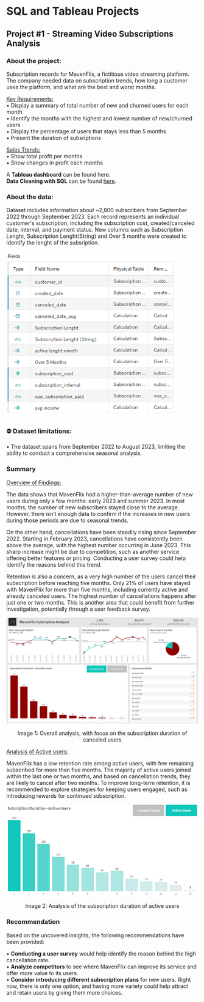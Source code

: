 # **SQL and Tableau Projects**

## **Project #1 - Streaming Video Subscriptions Analysis**

### **About the project:** 

Subscription records for MavenFlix, a fictitious video streaming platform. The company needed data on subscription trends, how long a customer uses the platform, and what are the best and worst months. 


<ins>Key Requirements:</ins><br/>
• Display a summary of total number of new and churned users for each month<br/>
• Identify the months with the highest and lowest number of new/churned users<br/>
• Display the percentage of users that stays less than 5 months<br/>
• Present the duration of subsriptions<br/>

<ins>Sales Trends:</ins><br/>
• Show total profit per months<br/>
• Show changes in profit each months<br/>

A **Tableau dashboard** can be found here.<br/>
**Data Cleaning with SQL** can be found [here](mavenflix_data_cleaning_sql).

### **About the data:** 

Dataset includes information about ~2,800 subscribers from September 2022 through September 2023. Each record represents an individual customer's subscription, including the subscription cost, created/canceled date, interval, and payment status. New columns such as Subscription Lenght, Subscription Lenght(String) and Over 5 months were created to identify the lenght of the subsription. 

![data types](images/tableau_data_mavenflix.PNG)

### ⛔ Dataset limitations:

• The dataset spans from September 2022 to August 2023, limiting the ability to conduct a comprehensive seasonal analysis.

### **Summary**

<ins>Overview of Findings:</ins>

The data shows that MavenFlix had a higher-than-average number of new users during only a few months: early 2023 and summer 2023. In most months, the number of new subscribers stayed close to the average. However, there isn’t enough data to confirm if the increases in new users during those periods are due to seasonal trends.

On the other hand, cancellations have been steadily rising since September 2022. Starting in February 2023, cancellations have consistently been above the average, with the highest number occurring in June 2023. This sharp increase might be due to competition, such as another service offering better features or pricing. Conducting a user survey could help identify the reasons behind this trend.

Retention is also a concern, as a very high number of the users cancel their subscription before reaching five months. Only 21% of users have stayed with MavenFlix for more than five months, including currently active and already canceled users. The highest number of cancellations happens after just one or two months. This is another area that could benefit from further investigation, potentially through a user feedback survey.

![dashboard](images/mavenflix_dashboard_canceled1.PNG)
<p align="center">
Image 1: Overall analysis, with focus on the subscription duration of canceled users
</p>

<ins>Analysis of Active users:</ins>

MavenFlix has a low retention rate among active users, with few remaining subscribed for more than five months. The majority of active users joined within the last one or two months, and based on cancellation trends, they are likely to cancel after two months. To improve long-term retention, it is recommended to explore strategies for keeping users engaged, such as introducing rewards for continued subscription.

![active](images/mavenflix_dashboard_active.PNG)
<p align="center">
Image 2: Analysis of the subscription duration of active users
</p>

### **Recommendation**

Based on the uncovered insights, the following recommendations have been provided:

• **Conducting a user survey** would help identify the reason behind the high cancellation rate.<br/>
• **Analyze competitors** to see where MavenFlix can improve its service and offer more value to its users.<br/>
• **Consider introducing different subscription plans** for new users. Right now, there is only one option, and having more variety could help attract and retain users by giving them more choices.<br/>






